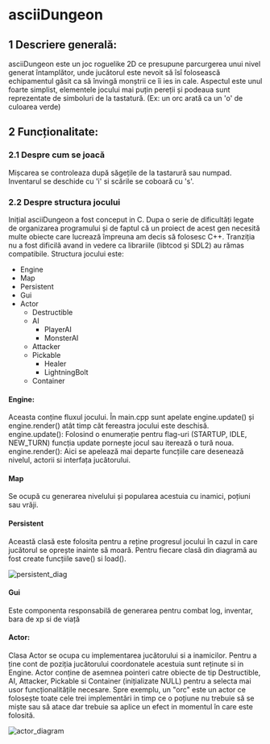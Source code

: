 # **asciiDungeon**

## 1 Descriere generală:
 asciiDungeon este un joc roguelike 2D ce presupune parcurgerea unui nivel generat întamplător, unde jucătorul este nevoit să îsî folosească echipamentul găsit ca să învingă monștrii ce îi ies in cale. 
 Aspectul este unul foarte simplist, elementele jocului mai puțin pereții și podeaua sunt reprezentate de simboluri de la tastatură. (Ex: un orc arată ca un 'o' de culoarea verde)

## 2 Funcționalitate:
### 2.1 Despre cum se joacă
 Mișcarea se controleaza după săgețile de la tastarură sau numpad. Inventarul se deschide cu 'i' si scările se coboară cu 's'.
### 2.2 Despre structura jocului
 Inițial asciiDungeon a fost conceput in C. Dupa o serie de dificultăți legate de organizarea programului și de faptul că un proiect de acest gen necesită multe obiecte care lucrează împreuna am decis să folosesc C++. Tranziția nu a fost dificilă avand in vedere ca librariile (libtcod și SDL2) au rămas compatibile. Structura jocului este:
- Engine   
- Map
- Persistent
- Gui
- Actor
  - Destructible
  - AI
    - PlayerAI
    - MonsterAI
  - Attacker
  - Pickable
    - Healer
    - LightningBolt
  - Container
  
#### Engine:
Aceasta conține fluxul jocului. În main.cpp sunt apelate engine.update() și engine.render() atât timp căt fereastra jocului este deschisă. 
engine.update():
Folosind o enumerație pentru flag-uri (STARTUP, IDLE, NEW_TURN) funcția update pornește jocul sau iterează o tură noua.
engine.render():
Aici se apelează mai departe funcțiile care desenează nivelul, actorii si interfața jucătorului.

#### Map
Se ocupă cu generarea nivelului și popularea acestuia cu inamici, poțiuni sau vrăji.

#### Persistent
Această clasă este folosita pentru a reține progresul jocului în cazul in care jucătorul se oprește inainte să moară. Pentru fiecare clasă din diagramă au fost create funcțiile save() si load(). 

![persistent_diag](https://user-images.githubusercontent.com/23166665/104303507-d5b1d980-54d2-11eb-8236-b69933a044dc.png)

#### Gui
Este componenta responsabilă de generarea pentru combat log, inventar, bara de xp si de viață

#### Actor:
Clasa Actor se ocupa cu implementarea jucătorului si a inamicilor. Pentru a ține cont de poziția jucătorului coordonatele acestuia sunt reținute si in Engine.
Actor conține de asemnea pointeri catre obiecte de tip Destructible, AI, Attacker, Pickable si Container (inițializate NULL) pentru a selecta mai usor funcționalitățile necesare.
Spre exemplu, un "orc" este un actor ce folosește toate cele trei implementări in timp ce o poțiune  nu trebuie să se miște sau să atace dar trebuie sa aplice un efect in momentul în care este folosită.

![actor_diagram](https://user-images.githubusercontent.com/23166665/104172787-79d14d00-540d-11eb-9e60-3c96775846d8.png)



